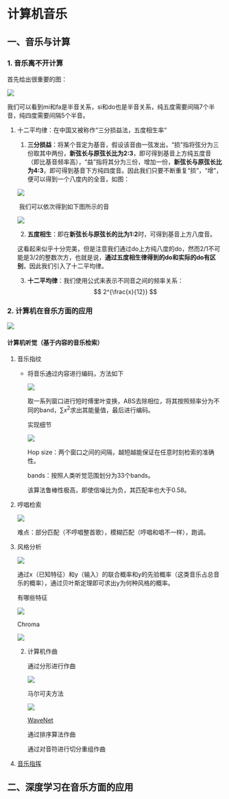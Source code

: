 # 计算机音乐

## 一、音乐与计算

### 1.  音乐离不开计算

首先给出很重要的图：

![](octave.jpg)

我们可以看到mi和fa是半音关系，si和do也是半音关系，纯五度需要间隔7个半音，纯四度需要间隔5个半音。

1. 十二平均律：在中国又被称作“三分损益法，五度相生率“
   1. **三分损益**：将某个音定为基音，假设该音由一弦发出，“损”指将弦分为三份取其中两份，**新弦长与原弦长比为2:3**，即可得到基音上方纯五度音（即比基音频率高），“益”指将其分为三份，增加一份，**新弦长与原弦长比为4:3**，即可得到基音下方纯四度音。因此我们只要不断重复“损”，“增”，便可以得到一个八度内的全音，如图：

   ![](image-20210422105010018.png)

   ​	我们可以依次得到如下图所示的音

   ![](v2-f9c847686fe20e98ac5a28432ada08c2_720w.jpg)

   2. **五度相生**：即在**新弦长与原弦长的比为1:2**时，可得到基音上方八度音。

   这看起来似乎十分完美，但是注意我们通过do上方纯八度的do，然而2/1不可能是3/2的整数次方，也就是说，**通过五度相生律得到的do和实际的do有区别**，因此我们引入了十二平均律。
   
    3. **十二平均律**：我们使用公式来表示不同音之间的频率关系：
       $$
       2^{\frac{x}{12}}
       $$
       

### 2.  计算机在音乐方面的应用

![](image-20210422191117649.png)

#### 计算机听觉（基于内容的音乐检索）

1. 音乐指纹

   - 将音乐通过内容进行编码，方法如下

     ![](image-20210422191516366.png)

     取一系列窗口进行短时傅里叶变换，ABS去除相位，将其按照频率分为不同的band，$\sum x^2$求出其能量值，最后进行编码。

     实现细节

     ![](image-20210422192322878.png)

     Hop size：两个窗口之间的间隔，越短越能保证在任意时刻检索的准确性。

     bands：按照人类听觉范围划分为33个bands。

     该算法鲁棒性极高，即使信噪比为负，其匹配率也大于0.58。

2. 哼唱检索

   ![](image-20210422193152725.png)

   难点：部分匹配（不哼唱整首歌），模糊匹配（哼唱和唱不一样），跑调。

3. 风格分析

   ![](image-20210422193958134.png)

   通过x（已知特征）和y（输入）的联合概率和y的先验概率（这类音乐占总音乐的概率），通过贝叶斯定理即可求出y为何种风格的概率。

   有哪些特征

   ![](image-20210422194628963.png)

   Chroma

   ![](image-20210422195000836.png)

   2. 计算机作曲

      通过分形进行作曲

      ![](image-20210422204035841.png)

      马尔可夫方法

      ![](image-20210422204212775.png)

      [WaveNet](https://zhuanlan.zhihu.com/p/28849767)

      通过排序算法作曲

      通过对音符进行切分重组作曲

4. [音乐指挥](https://www.youtube.com/watch?v=dPeh3XVlmlE)

## 二、深度学习在音乐方面的应用